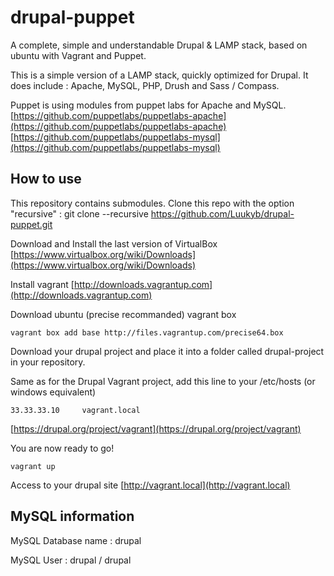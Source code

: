 # drupal-puppet

A complete, simple and understandable Drupal &amp; LAMP stack, based on ubuntu with Vagrant and Puppet.

This is a simple version of a LAMP stack, quickly optimized for Drupal.
It does include : Apache, MySQL, PHP, Drush and Sass / Compass.

Puppet is using modules from puppet labs for Apache and MySQL.
[https://github.com/puppetlabs/puppetlabs-apache](https://github.com/puppetlabs/puppetlabs-apache)
[https://github.com/puppetlabs/puppetlabs-mysql](https://github.com/puppetlabs/puppetlabs-mysql)

## How to use

This repository contains submodules. Clone this repo with the option "recursive" : git clone --recursive https://github.com/Luukyb/drupal-puppet.git

Download and Install the last version of VirtualBox
[https://www.virtualbox.org/wiki/Downloads](https://www.virtualbox.org/wiki/Downloads)

Install vagrant
[http://downloads.vagrantup.com](http://downloads.vagrantup.com)

Download ubuntu (precise recommanded) vagrant box

	vagrant box add base http://files.vagrantup.com/precise64.box

Download your drupal project and place it into a folder called drupal-project in your repository.

Same as for the Drupal Vagrant project, add this line to your /etc/hosts (or windows equivalent)

	33.33.33.10 	vagrant.local

[https://drupal.org/project/vagrant](https://drupal.org/project/vagrant)

You are now ready to go!

	vagrant up

Access to your drupal site
[http://vagrant.local](http://vagrant.local)

## MySQL information

MySQL Database name : drupal

MySQL User : drupal / drupal

